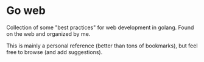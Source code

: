# Go web

Collection of some "best practices" for web development in golang.  Found on the web and organized by me.

This is mainly a personal reference (better than tons of bookmarks), but feel free to browse (and add suggestions).


